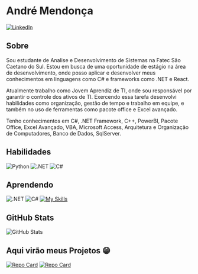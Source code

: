 # André Mendonça
[![LinkedIn](https://img.shields.io/badge/LinkedIn-000?style=for-the-badge&logo=linkedin&logoColor=0E76A8)](https://www.linkedin.com/in/andr%C3%A9-mendon%C3%A7a-4bb409238/)

## Sobre
Sou estudante de Analise e Desenvolvimento de Sistemas na Fatec São Caetano do Sul. Estou em busca de uma oportunidade de estágio na área de desenvolvimento, onde posso aplicar e desenvolver meus 
conhecimentos em linguagens como C# e frameworks como .NET e React.

Atualmente trabalho como Jovem Aprendiz de TI, onde sou responsável por garantir o controle dos ativos de TI. Exercendo essa tarefa desenvolvi habilidades como organização, gestão de tempo e trabalho em equipe, e também no uso de ferramentas como pacote office e Excel avançado.

Tenho conhecimentos em C#, .NET Framework, C++, PowerBI, Pacote Office, Excel Avançado, VBA, Microsoft Access, Arquitetura e Organização de Computadores, Banco de Dados, SqlServer.

## Habilidades
![Python](https://img.shields.io/badge/Python-FFD43B?style=for-the-badge&logo=python&logoColor=blue) ![.NET](https://img.shields.io/badge/.NET-512BD4?style=for-the-badge&logo=dotnet&logoColor=white) ![C#](https://img.shields.io/badge/C%23-239120?style=for-the-badge&logo=c-sharp&logoColor=white)
## Aprendendo
![.NET](https://img.shields.io/badge/.NET-512BD4?style=for-the-badge&logo=dotnet&logoColor=white) ![C#](https://img.shields.io/badge/C%23-239120?style=for-the-badge&logo=c-sharp&logoColor=white) [![My Skills](https://skillicons.dev/icons?i=js,html,css)](https://skillicons.dev)
## GitHub Stats
![GitHub Stats](https://github-readme-stats.vercel.app/api?username=andre-mendoncaa&theme=transparent&bg_color=000&border_color=30A3DC&show_icons=true&icon_color=30A3DC&title_color=E94D5F&text_color=FFF)
## Aqui virão meus Projetos 😁
[![Repo Card](https://github-readme-stats.vercel.app/api/pin/?username=andre-mendoncaa&repo=converteai&bg_color=000&border_color=30A3DC&show_icons=true&icon_color=30A3DC&title_color=E94D5F&text_color=FFF)](https://github.com/andre-mendoncaa/ConverteAi)
[![Repo Card](https://github-readme-stats.vercel.app/api/pin/?username=andre-mendoncaa&repo=dashboardpesquisa&bg_color=000&border_color=30A3DC&show_icons=true&icon_color=30A3DC&title_color=E94D5F&text_color=FFF)](https://github.com/andre-mendoncaa/DashboardPesquisa)

